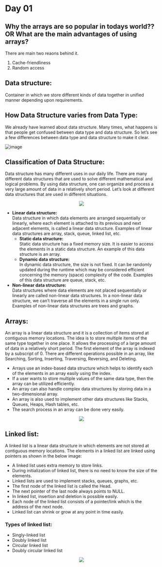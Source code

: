 # Day 01

## Why the arrays are so popular in todays world?? OR What are the main advantages of using arrays?
There are main two reaons behind it.
1. Cache-friendliness
2. Random access 


## Data structure:
Container in which we store different kinds of data together in unified manner depending upon requirements.

## How Data Structure varies from Data Type:
We already have learned about data structure. Many times, what happens is that people get confused between data type and data structure. So let’s see a few differences between data type and data structure to make it clear.

![image](https://user-images.githubusercontent.com/108461765/198847246-80ea2be7-4143-4ecf-b16d-8f33858ec147.png)

## Classification of Data Structure: 
Data structure has many different uses in our daily life. There are many different data structures that are used to solve different mathematical and logical problems. By using data structure, one can organize and process a very large amount of data in a relatively short period. Let’s look at different data structures that are used in different situations. 

<p align="center" width="100%">
    <img src="https://user-images.githubusercontent.com/108461765/198847334-584dc0ed-3b4b-41e2-87ef-d3acfb3b4a71.png">
</p>


- <b>Linear data structure:</b><br> Data structure in which data elements are arranged sequentially or linearly, where each element is attached to its previous and next adjacent elements, is called a linear data structure. 
Examples of linear data structures are array, stack, queue, linked list, etc.
  - <b>Static data structure:</b> <br> Static data structure has a fixed memory size. It is easier to access the elements in a static data structure. 
An example of this data structure is an array.
  - <b>Dynamic data structure:</b> <br> In dynamic data structure, the size is not fixed. It can be randomly updated during the runtime which may be considered efficient concerning the memory (space) complexity of the code. 
Examples of this data structure are queue, stack, etc.
- <b> Non-linear data structure: </b> <br> Data structures where data elements are not placed sequentially or linearly are called non-linear data structures. In a non-linear data structure, we can’t traverse all the elements in a single run only. 
Examples of non-linear data structures are trees and graphs.

## Arrays:
An array is a linear data structure and it is a collection of items stored at contiguous memory locations. The idea is to store multiple items of the same type together in one place. It allows the processing of a large amount of data in a relatively short period. The first element of the array is indexed by a subscript of 0. There are different operations possible in an array, like Searching, Sorting, Inserting, Traversing, Reversing, and Deleting.

- Arrays use an index-based data structure which helps to identify each of the elements in an array easily using the index.
- If a user wants to store multiple values of the same data type, then the array can be utilized efficiently.
- An array can also handle complex data structures by storing data in a two-dimensional array.
- An array is also used to implement other data structures like Stacks, Queues, Heaps, Hash tables, etc.
- The search process in an array can be done very easily.

<p align="center" width="100%">
    <img src="https://user-images.githubusercontent.com/77874244/198848163-8dda0bce-841e-4c49-afa7-27832eb9c878.png">
</p>


## Linked list: 
A linked list is a linear data structure in which elements are not stored at contiguous memory locations. The elements in a linked list are linked using pointers as shown in the below image: 

- A linked list uses extra memory to store links.
- During initialization of linked list, there is no need to know the size of the elements.
- Linked lists are used to implement stacks, queues, graphs, etc.
- The first node of the linked list is called the Head.
- The next pointer of the last node always points to NULL.
- In linked list, insertion and deletion is possible easily.
- Each node of the linked list consists of a pointer/link which is the address of the next node.
- Linked list can shrink or grow at any point in time easily.

### Types of linked list:

- Singly-linked list
- Doubly linked list
- Circular linked list
- Doubly circular linked list

<p align="center" width="100%">
    <img src="https://user-images.githubusercontent.com/77874244/198848545-d21f128e-0a1b-4ebd-b3d0-bb7853739b93.png">
</p>
